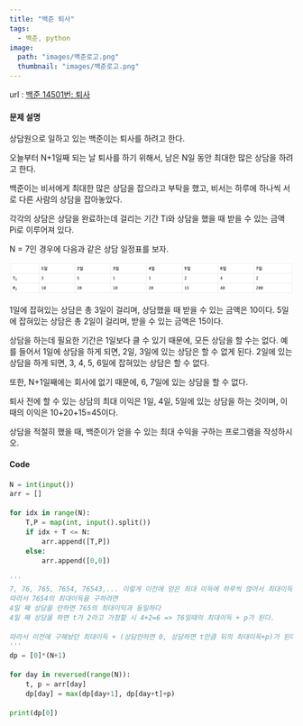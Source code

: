```yaml
---
title: "백준 퇴사"
tags:
  - 백준, python
image:
  path: "images/백준로고.png"
  thumbnail: "images/백준로고.png"
---
```


url : [백준 14501번: 퇴사](https://www.acmicpc.net/problem/14501)
#### 문제 설명
상담원으로 일하고 있는 백준이는 퇴사를 하려고 한다.

오늘부터 N+1일째 되는 날 퇴사를 하기 위해서, 남은 N일 동안 최대한 많은 상담을 하려고 한다.

백준이는 비서에게 최대한 많은 상담을 잡으라고 부탁을 했고, 비서는 하루에 하나씩 서로 다른 사람의 상담을 잡아놓았다.

각각의 상담은 상담을 완료하는데 걸리는 기간 Ti와 상담을 했을 때 받을 수 있는 금액 Pi로 이루어져 있다.

N = 7인 경우에 다음과 같은 상담 일정표를 보자.

![](/images/2023-06-15-15-28-49.png)


1일에 잡혀있는 상담은 총 3일이 걸리며, 상담했을 때 받을 수 있는 금액은 10이다. 5일에 잡혀있는 상담은 총 2일이 걸리며, 받을 수 있는 금액은 15이다.

상담을 하는데 필요한 기간은 1일보다 클 수 있기 때문에, 모든 상담을 할 수는 없다. 예를 들어서 1일에 상담을 하게 되면, 2일, 3일에 있는 상담은 할 수 없게 된다. 2일에 있는 상담을 하게 되면, 3, 4, 5, 6일에 잡혀있는 상담은 할 수 없다.

또한, N+1일째에는 회사에 없기 때문에, 6, 7일에 있는 상담을 할 수 없다.

퇴사 전에 할 수 있는 상담의 최대 이익은 1일, 4일, 5일에 있는 상담을 하는 것이며, 이때의 이익은 10+20+15=45이다.

상담을 적절히 했을 때, 백준이가 얻을 수 있는 최대 수익을 구하는 프로그램을 작성하시오.



#### Code
```python
N = int(input())
arr = []

for idx in range(N):
    T,P = map(int, input().split())
    if idx + T <= N:
        arr.append([T,P])
    else:
        arr.append([0,0])

'''
7, 76, 765, 7654, 76543,... 이렇게 이전에 얻은 최대 이득에 하루씩 얹어서 최대이득 계산할 수 있다.
따라서 7654의 최대이득을 구하려면
4일 째 상담을 안하면 765의 최대이익과 동일하다
4일 째 상담을 하면 t가 2라고 가정할 시 4+2=6 => 76일때의 최대이득 + p가 된다.

따라서 이전에 구해놨던 최대이득 + (상담안하면 0, 상담하면 t만큼 뒤의 최대이득+p)가 된다.
'''
dp = [0]*(N+1)

for day in reversed(range(N)):
    t, p = arr[day]
    dp[day] = max(dp[day+1], dp[day+t]+p)

print(dp[0])
```
